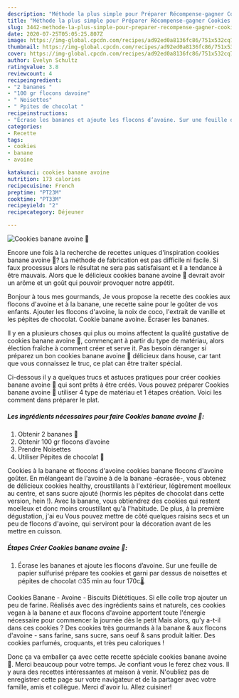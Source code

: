 ```yaml
---
description: "Méthode la plus simple pour Préparer Récompense-gagner Cookies banane avoine 🍌"
title: "Méthode la plus simple pour Préparer Récompense-gagner Cookies banane avoine 🍌"
slug: 3442-methode-la-plus-simple-pour-preparer-recompense-gagner-cookies-banane-avoine
date: 2020-07-25T05:05:25.807Z
image: https://img-global.cpcdn.com/recipes/ad92ed0a8136fc86/751x532cq70/cookies-banane-avoine-🍌-photo-principale-de-la-recette.jpg
thumbnail: https://img-global.cpcdn.com/recipes/ad92ed0a8136fc86/751x532cq70/cookies-banane-avoine-🍌-photo-principale-de-la-recette.jpg
cover: https://img-global.cpcdn.com/recipes/ad92ed0a8136fc86/751x532cq70/cookies-banane-avoine-🍌-photo-principale-de-la-recette.jpg
author: Evelyn Schultz
ratingvalue: 3.8
reviewcount: 4
recipeingredient:
- "2 bananes "
- "100 gr flocons davoine"
- " Noisettes"
- " Ppites de chocolat "
recipeinstructions:
- "Écrase les bananes et ajoute les flocons d’avoine. Sur une feuille de papier sulfurisé prépare tes cookies et garni par dessus de noisettes et pépites de chocolat ⏱35 min au four 170c🌡"
categories:
- Recette
tags:
- cookies
- banane
- avoine

katakunci: cookies banane avoine 
nutrition: 173 calories
recipecuisine: French
preptime: "PT23M"
cooktime: "PT33M"
recipeyield: "2"
recipecategory: Déjeuner

---
```



![Cookies banane avoine 🍌](https://img-global.cpcdn.com/recipes/ad92ed0a8136fc86/751x532cq70/cookies-banane-avoine-🍌-photo-principale-de-la-recette.jpg)

Encore une fois à la recherche de recettes uniques d'inspiration cookies banane avoine 🍌? La méthode de fabrication est pas difficile ni facile. Si faux processus alors le résultat ne sera pas satisfaisant et il a tendance à être mauvais. Alors que le délicieux cookies banane avoine 🍌 devrait avoir un arôme et un goût qui pouvoir provoquer notre appétit.

Bonjour à tous mes gourmands, Je vous propose la recette des cookies aux flocons d&#39;avoine et à la banane, une recette saine pour le goûter de vos enfants. Ajouter les flocons d&#39;avoine, la noix de coco, l&#39;extrait de vanille et les pépites de chocolat. Cookie banane avoine. Écraser les bananes.

Il y en a plusieurs choses qui plus ou moins affectent la qualité gustative de cookies banane avoine 🍌, commençant à partir du type de matériau, alors élection fraîche à comment créer et serve it. Pas besoin déranger si préparez un bon cookies banane avoine 🍌 délicieux dans house, car tant que vous connaissez le truc, ce plat can être traiter spécial.


Ci-dessous il y a quelques trucs et astuces pratiques pour créer cookies banane avoine 🍌 qui sont prêts à être créés. Vous pouvez préparer Cookies banane avoine 🍌 utiliser 4 type de matériau et 1 étapes création. Voici les comment dans préparer le plat.

<!--inarticleads1-->

##### Les ingrédients nécessaires pour faire Cookies banane avoine 🍌:

1. Obtenir 2 bananes 🍌
1. Obtenir 100 gr flocons d’avoine
1. Prendre  Noisettes
1. Utiliser  Pépites de chocolat 🍫


Cookies à la banane et flocons d&#39;avoine cookies banane flocons d&#39;avoine goûter. En mélangeant de l&#39;avoine à de la banane -écrasée-, vous obtenez de délicieux cookies healthy, croustillants à l&#39;extérieur, légèrement moelleux au centre, et sans sucre ajouté (hormis les pépites de chocolat dans cette version, hein !). Avec la banane, vous obtiendrez des cookies qui restent moelleux et donc moins croustillant qu&#39;à l&#39;habitude. De plus, à la première dégustation, j&#39;ai eu Vous pouvez mettre de côté quelques raisins secs et un peu de flocons d&#39;avoine, qui serviront pour la décoration avant de les mettre en cuisson. 

<!--inarticleads2-->

##### Étapes Créer Cookies banane avoine 🍌:

1. Écrase les bananes et ajoute les flocons d’avoine. Sur une feuille de papier sulfurisé prépare tes cookies et garni par dessus de noisettes et pépites de chocolat ⏱35 min au four 170c🌡


Cookies Banane - Avoine - Biscuits Diététiques. Si elle colle trop ajouter un peu de farine. Réalisés avec des ingrédients sains et naturels, ces cookies vegan à la banane et aux flocons d&#39;avoine apportent toute l&#39;énergie nécessaire pour commencer la journée dès le petit Mais alors, qu&#39;y a-t-il dans ces cookies ? Des cookies très gourmands à la banane &amp; aux flocons d&#39;avoine - sans farine, sans sucre, sans oeuf &amp; sans produit laitier. Des cookies parfumés, croquants, et très peu caloriques ! 


Donc ça va emballer ça avec cette recette spéciale cookies banane avoine 🍌. Merci beaucoup pour votre temps. Je confiant vous le ferez chez vous. Il y aura des recettes  intéressantes at maison à venir. N'oubliez pas de enregistrer cette page sur votre navigateur et de la partager avec votre famille, amis et collègue. Merci d'avoir lu. Allez cuisiner!
